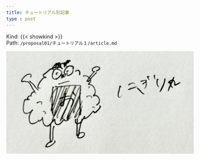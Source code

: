 ```yaml
---
title: チュートリアル別記事
type : post
---
```


Kind: {{< showkind >}}  
Path: `/proposal01/チュートリアル１/article.md`

![alt](./画像A.png)